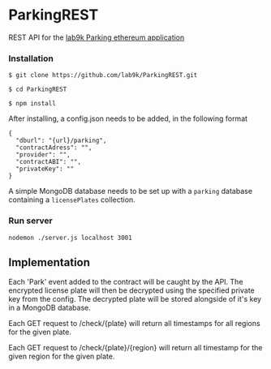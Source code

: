 # ParkingREST
REST API for the [lab9k Parking ethereum application](https://github.com/lab9k/Parking)

### Installation

    $ git clone https://github.com/lab9k/ParkingREST.git

    $ cd ParkingREST

    $ npm install
    
After installing, a config.json needs to be added, in the following format

    {
      "dburl": "{url}/parking",
      "contractAdress": "",
      "provider": "",
      "contractABI": "",
      "privateKey": ""
    }
    
A simple MongoDB database needs to be set up with a `parking` database containing a `licensePlates` collection.

### Run server

    nodemon ./server.js localhost 3001
    
## Implementation

Each 'Park' event added to the contract will be caught by the API. The encrypted license plate will then be 
decrypted using the specified private key from the config. The decrypted plate will be stored alongside of it's key
in a MongoDB database.

Each GET request to /check/{plate} will return all timestamps for all regions for the given plate.

Each GET request to /check/{plate}/{region} will return all timestamp for the given region for the given plate.